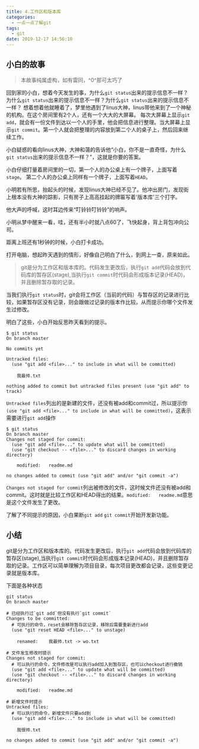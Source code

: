 ```yaml
---
title: 4.工作区和版本库
categories:
  - 一点一点了解git
tags:
  - git
date: 2019-12-17 14:56:10
---
```

## 小白的故事

> 本故事纯属虚构，如有雷同，^0^那可太巧了

回到家的小白，想着今天发生的事，为什么`git status`出来的提示信息不一样？为什么`git status`出来的提示信息不一样？为什么`git status`出来的提示信息不一样？
想着想着他就睡着了，梦里他遇到了linus大神，linus带他来到了一个神秘的机构。在这个房间里有2个人，还有一个大大的大屏幕。
每次大屏幕上显示`git add`，就会有一份文件到达以一个人的手里，他会把信息进行整理。当大屏幕上显示`git commit`。第一个人就会把整理的内容放到第二个人的桌子上，然后回来继续工作。

小白疑惑的看向linus大神，大神和蔼的告诉他“小白，你不是一直奇怪，为什么`git status`出来的提示信息不一样？”，这就是你要的答案。

小白仔细打量着房间里的一切，第一个人的办公桌上有一个牌子，上面写着`stage`。
第二个人的办公桌上同样有一个牌子，上面写着`HEAD`。

小明若有所思，抬起头的时候，发现linus大神已经不见了。他冲出房门，发现街上根本没有大神的踪影，只有房子上高高挂起的牌匾写着'版本库'三个打字。

他大声的呼喊，这时耳边传来“叮铃铃叮铃铃”的响声。

小明从梦中醒来一看，哇，还有半小时就八点60了，飞快起身，背上背包冲向公司。

距离上班还有1秒钟的时候，小白打卡成功。

打开电脑，想起昨天遇到的情形，好像自己明白了什么，到网上一查，原来如此。

> git是分为工作区和版本库的。代码发生更改后，执行`git add`代码会放到代码库的暂存区(stage),当执行`git commit`时代码会形成版本记录(HEAD)，并且删除暂存取的记录。

当我们执行`git status`时，git会将工作区（当前的代码）与暂存区的记录进行比较，如果暂存区没有记录，则会跟做过记录的版本作比较。从而提示你哪个文件发生过修改。

明白了这些，小白开始反思昨天看到的提示。
```
$ git status
On branch master

No commits yet

Untracked files:
  (use "git add <file>..." to include in what will be committed)

	我最帅.txt

nothing added to commit but untracked files present (use "git add" to track)
```
`Untracked files`列出的是新建的文件，还没有被add和commit过，所以提示你`(use "git add <file>..." to include in what will be committed)`，这表示需要进行`git add`操作


```
$ git status
On branch master
Changes not staged for commit:
  (use "git add <file>..." to update what will be committed)
  (use "git checkout -- <file>..." to discard changes in working directory)

	modified:   readme.md

no changes added to commit (use "git add" and/or "git commit -a")
```
`Changes not staged for commit`列出被修改的文件，这时候文件还没有被add和commit。这时就是比较工作区和HEAD得出的结果。`modified:   readme.md`意思是这个文件发生了更改。

了解了不同提示的原因，小白果断`git add` `git commit`开始开发新功能。

## 小结
git是分为工作区和版本库的。代码发生更改后，执行`git add`代码会放到代码库的暂存区(stage),当执行`git commit`时代码会形成版本记录(HEAD)，并且删除暂存取的记录。工作区可以简单理解为项目目录，每次项目更改都会记录，这些变更记录就是版本库。

下面是各种状态

```
git status
On branch master

# 已经执行过`git add`但没有执行`git commit`
Changes to be committed:
  # 可执行的命令，reset会移除暂存区记录，移除后需要重新进行add
  (use "git reset HEAD <file>..." to unstage)

	renamed:    我最帅.txt -> wo.txt

# 文件发生修改时提示
Changes not staged for commit:
  # 可以执行的命令，文件修改是可以执行add加入到暂存区，也可以checkout进行撤销
  (use "git add <file>..." to update what will be committed)
  (use "git checkout -- <file>..." to discard changes in working directory)

	modified:   readme.md

# 新增文件时提示
Untracked files:
  # 可以执行的命令，新增文件只要add到
  (use "git add <file>..." to include in what will be committed)

	我很帅.txt

no changes added to commit (use "git add" and/or "git commit -a")

```